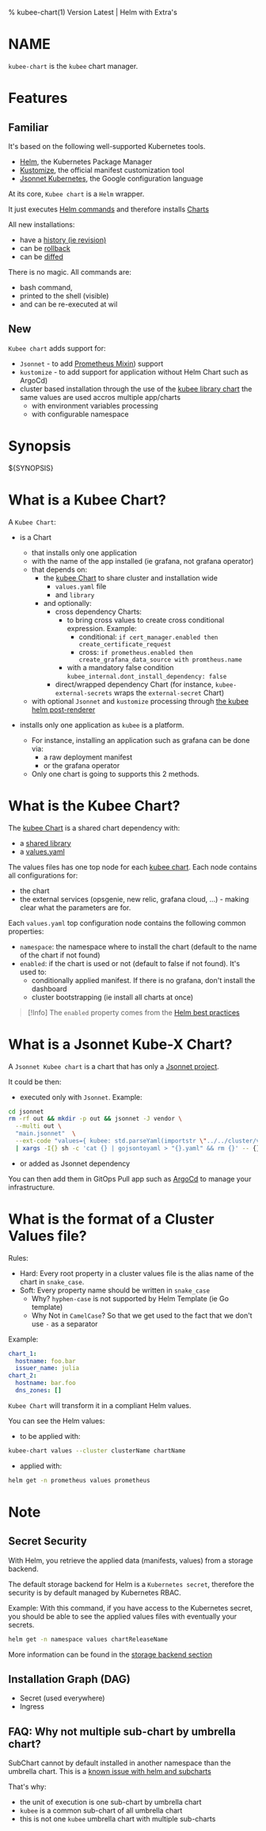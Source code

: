% kubee-chart(1) Version Latest | Helm with Extra's
# NAME

`kubee-chart` is the `kubee` chart manager.


# Features

## Familiar

It's based on the following well-supported Kubernetes tools.
* [Helm](https://helm.sh/), the Kubernetes Package Manager
* [Kustomize](https://github.com/kubernetes-sigs/kustomize), the official manifest customization tool 
* [Jsonnet Kubernetes](https://jsonnet.org/articles/kubernetes.html), the Google configuration language

At its core, `Kubee chart` is a `Helm` wrapper.

It just executes [Helm commands](https://helm.sh/docs/helm/helm/) and therefore installs [Charts](https://helm.sh/docs/topics/charts/)

All new installations:
* have a [history (ie revision)](https://helm.sh/docs/helm/helm_history/)
* can be [rollback](https://helm.sh/docs/helm/helm_rollback/)
* can be [diffed](https://github.com/databus23/helm-diff)

There is no magic. All commands are:
* bash command, 
* printed to the shell (visible)
* and can be re-executed at wil

## New

`Kubee chart` adds support for:
* `Jsonnet` - to add [Prometheus Mixin](https://monitoring.mixins.dev/)) support
* `kustomize` - to add support for application without Helm Chart such as ArgoCd)
* cluster based installation through the use of the [kubee library chart](../../resources/charts/kubee/) the same values are used accros multiple app/charts
  * with environment variables processing
  * with configurable namespace

# Synopsis

${SYNOPSIS}


# What is a Kubee Chart?

A `Kubee Chart`:
* is a Chart
  * that installs only one application 
  * with the name of the app installed (ie grafana, not grafana operator) 
  * that depends on:
    * the [kubee Chart](../../resources/charts/kubee/README.md) to share cluster and installation wide
      * `values.yaml` file 
      * and `library` 
    * and optionally: 
      * cross dependency Charts:
        * to bring cross values to create cross conditional expression. Example:
          * conditional: `if cert_manager.enabled then create_certificate_request`
          * cross: `if prometheus.enabled then create_grafana_data_source with promtheus.name`
        * with a mandatory false condition `kubee_internal.dont_install_dependency: false`
      * direct/wrapped dependency Chart (for instance, `kubee-external-secrets` wraps the `external-secret` Chart)
  * with optional `Jsonnet` and `kustomize` processing through [the kubee helm post-renderer](kubee-helm-post-renderer.md)
    
* installs only one application as `kubee` is a platform. 
  * For instance, installing an application such as grafana can be done via:
    * a raw deployment manifest
    * or the grafana operator
  * Only one chart is going to supports this 2 methods. 

# What is the Kubee Chart?

The [kubee Chart](../../resources/charts/kubee/README.md) is a shared chart dependency with:
* a [shared library](../../resources/charts/kubee/templates/_helpers.tpl)
* a [values.yaml](../../resources/charts/kubee/values.yaml)

The values files has one top node for each [kubee chart](#what-is-a-kubee-chart).
Each node contains all configurations for:
  * the chart 
  * the external services (opsgenie, new relic, grafana cloud, ...) - making clear what the parameters are for.

Each `values.yaml` top configuration node contains the following common properties:
  * `namespace`: the namespace where to install the chart (default to the name of the chart if not found)
  * `enabled`: if the chart is used or not (default to false if not found). It's used to:
    * conditionally applied manifest. If there is no grafana, don't install the dashboard
    * cluster bootstrapping (ie install all charts at once)

> [!Info]
> The `enabled` property comes from the [Helm best practices](https://helm.sh/docs/chart_best_practices/dependencies/#conditions-and-tags)

# What is a Jsonnet Kube-X Chart?

A `Jsonnet Kubee chart` is a chart that has only a [Jsonnet project](kubee-helm-post-renderer.md#jsonnet).

It could be then:
* executed only with `Jsonnet`. Example:
```bash
cd jsonnet
rm -rf out && mkdir -p out && jsonnet -J vendor \
  --multi out \
  "main.jsonnet"  \
  --ext-code "values={ kubee: std.parseYaml(importstr \"../../cluster/values.yaml\") }" \
  | xargs -I{} sh -c 'cat {} | gojsontoyaml > "{}.yaml" && rm {}' -- {}
```
* or added as Jsonnet dependency

You can then add them in GitOps Pull app such as [ArgoCd](https://argo-cd.readthedocs.io/en/stable/user-guide/jsonnet/)
to manage your infrastructure.

# What is the format of a Cluster Values file?

Rules:
* Hard: Every root property in a cluster values file is the alias name of the chart in `snake_case`.
* Soft: Every property name should be written in `snake_case` 
  * Why? `hyphen-case` is not supported by Helm Template (ie Go template)
  * Why Not in `CamelCase`? So that we get used to the fact that we don't use `-` as a separator

Example:
```yaml
chart_1:
  hostname: foo.bar
  issuer_name: julia
chart_2:
  hostname: bar.foo
  dns_zones: []
```

`Kubee Chart` will transform it in a compliant Helm values.

You can see the Helm values:
* to be applied with:
```bash
kubee-chart values --cluster clusterName chartName
```
* applied with:
```bash
helm get -n prometheus values prometheus
```

# Note
## Secret Security

With Helm, you retrieve the applied data (manifests, values) from a storage backend.

The default storage backend for Helm is a `Kubernetes secret`, 
therefore the security is by default managed by Kubernetes RBAC.

Example:
With this command, if you have access to the Kubernetes secret, 
you should be able to see the applied values files with eventually your secrets.
```bash
helm get -n namespace values chartReleaseName
```

More information can be found in the [storage backend section](https://helm.sh/docs/topics/advanced/#configmap-storage-backend)


## Installation Graph (DAG)

* Secret (used everywhere)
* Ingress



## FAQ: Why not multiple sub-chart by umbrella chart?

SubChart cannot by default installed in another namespace than the umbrella chart.
This is a [known issue with helm and subcharts](https://github.com/helm/helm/issues/5358)

That's why:
* the unit of execution is one sub-chart by umbrella chart
* `kubee` is a common sub-chart of all umbrella chart
* this is not one `kubee` umbrella chart with multiple sub-charts 

